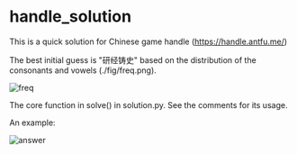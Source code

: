 # handle_solution
This is a quick solution for Chinese game handle (https://handle.antfu.me/) 

The best initial guess is "研经铸史" based on the distribution of the consonants and vowels (./fig/freq.png).

![freq](https://github.com/zidianjun/handle_solution/assets/25077804/94f85d34-5522-43cc-b984-d6efbef9875e)

The core function in solve() in solution.py. See the comments for its usage.

An example:

![answer](https://github.com/zidianjun/handle_solution/assets/25077804/431c3798-dd04-4384-a05e-08034a7c3938)

